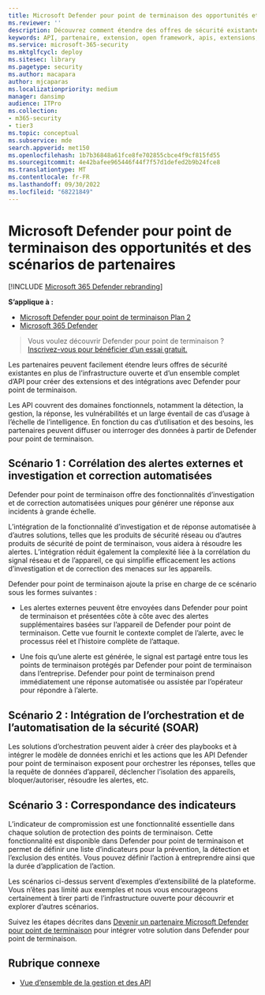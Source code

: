 ```yaml
---
title: Microsoft Defender pour point de terminaison des opportunités et des scénarios de partenaires
ms.reviewer: ''
description: Découvrez comment étendre des offres de sécurité existantes en plus de l’infrastructure ouverte et d’un ensemble complet d’API pour créer des extensions et des intégrations avec Microsoft Defender pour point de terminaison
keywords: API, partenaire, extension, open framework, apis, extensions, intégrations, détection, gestion, réponse, vulnérabilités, intelligence
ms.service: microsoft-365-security
ms.mktglfcycl: deploy
ms.sitesec: library
ms.pagetype: security
ms.author: macapara
author: mjcaparas
ms.localizationpriority: medium
manager: dansimp
audience: ITPro
ms.collection:
- m365-security
- tier3
ms.topic: conceptual
ms.subservice: mde
search.appverid: met150
ms.openlocfilehash: 1b7b36848a61fce8fe702855cbce4f9cf815fd55
ms.sourcegitcommit: 4e42bafee965446f44f7f57d1defed2b9b24fce8
ms.translationtype: MT
ms.contentlocale: fr-FR
ms.lasthandoff: 09/30/2022
ms.locfileid: "68221849"
---
```

# <a name="microsoft-defender-for-endpoint-partner-opportunities-and-scenarios"></a>Microsoft Defender pour point de terminaison des opportunités et des scénarios de partenaires

[!INCLUDE [Microsoft 365 Defender rebranding](../../includes/microsoft-defender.md)]

**S’applique à :**
- [Microsoft Defender pour point de terminaison Plan 2](https://go.microsoft.com/fwlink/p/?linkid=2154037)
- [Microsoft 365 Defender](https://go.microsoft.com/fwlink/?linkid=2118804)


> Vous voulez découvrir Defender pour point de terminaison ? [Inscrivez-vous pour bénéficier d’un essai gratuit.](https://signup.microsoft.com/create-account/signup?products=7f379fee-c4f9-4278-b0a1-e4c8c2fcdf7e&ru=https://aka.ms/MDEp2OpenTrial?ocid=docs-wdatp-exposedapis-abovefoldlink)


Les partenaires peuvent facilement étendre leurs offres de sécurité existantes en plus de l’infrastructure ouverte et d’un ensemble complet d’API pour créer des extensions et des intégrations avec Defender pour point de terminaison. 

Les API couvrent des domaines fonctionnels, notamment la détection, la gestion, la réponse, les vulnérabilités et un large éventail de cas d’usage à l’échelle de l’intelligence. En fonction du cas d’utilisation et des besoins, les partenaires peuvent diffuser ou interroger des données à partir de Defender pour point de terminaison. 


## <a name="scenario-1-external-alert-correlation-and-automated-investigation-and-remediation"></a>Scénario 1 : Corrélation des alertes externes et investigation et correction automatisées
Defender pour point de terminaison offre des fonctionnalités d’investigation et de correction automatisées uniques pour générer une réponse aux incidents à grande échelle. 

L’intégration de la fonctionnalité d’investigation et de réponse automatisée à d’autres solutions, telles que les produits de sécurité réseau ou d’autres produits de sécurité de point de terminaison, vous aidera à résoudre les alertes. L’intégration réduit également la complexité liée à la corrélation du signal réseau et de l’appareil, ce qui simplifie efficacement les actions d’investigation et de correction des menaces sur les appareils.

Defender pour point de terminaison ajoute la prise en charge de ce scénario sous les formes suivantes :

- Les alertes externes peuvent être envoyées dans Defender pour point de terminaison et présentées côte à côte avec des alertes supplémentaires basées sur l’appareil de Defender pour point de terminaison. Cette vue fournit le contexte complet de l’alerte, avec le processus réel et l’histoire complète de l’attaque.

- Une fois qu’une alerte est générée, le signal est partagé entre tous les points de terminaison protégés par Defender pour point de terminaison dans l’entreprise. Defender pour point de terminaison prend immédiatement une réponse automatisée ou assistée par l’opérateur pour répondre à l’alerte.

## <a name="scenario-2-security-orchestration-and-automation-response-soar-integration"></a>Scénario 2 : Intégration de l’orchestration et de l’automatisation de la sécurité (SOAR)
Les solutions d’orchestration peuvent aider à créer des playbooks et à intégrer le modèle de données enrichi et les actions que les API Defender pour point de terminaison exposent pour orchestrer les réponses, telles que la requête de données d’appareil, déclencher l’isolation des appareils, bloquer/autoriser, résoudre les alertes, etc.

## <a name="scenario-3-indicators-matching"></a>Scénario 3 : Correspondance des indicateurs 
L’indicateur de compromission est une fonctionnalité essentielle dans chaque solution de protection des points de terminaison. Cette fonctionnalité est disponible dans Defender pour point de terminaison et permet de définir une liste d’indicateurs pour la prévention, la détection et l’exclusion des entités. Vous pouvez définir l’action à entreprendre ainsi que la durée d’application de l’action.

Les scénarios ci-dessus servent d’exemples d’extensibilité de la plateforme. Vous n’êtes pas limité aux exemples et nous vous encourageons certainement à tirer parti de l’infrastructure ouverte pour découvrir et explorer d’autres scénarios.

Suivez les étapes décrites dans [Devenir un partenaire Microsoft Defender pour point de terminaison](get-started-partner-integration.md) pour intégrer votre solution dans Defender pour point de terminaison.

## <a name="related-topic"></a>Rubrique connexe
- [Vue d’ensemble de la gestion et des API](management-apis.md)
